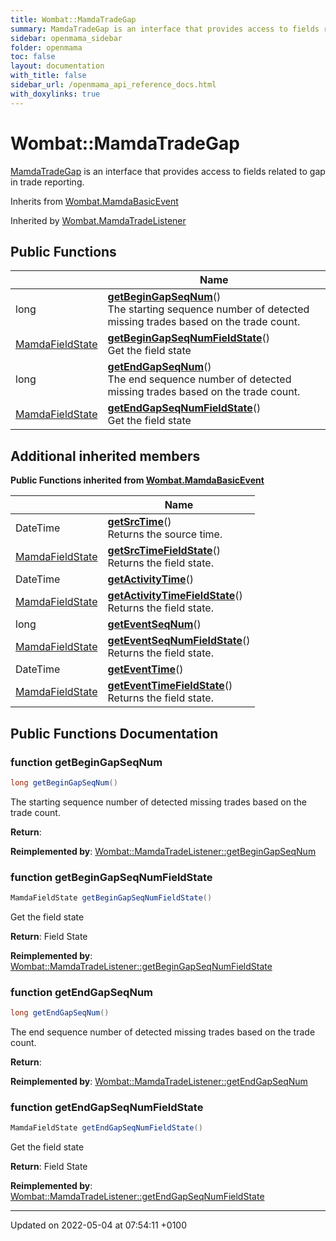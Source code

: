 ```yaml
---
title: Wombat::MamdaTradeGap
summary: MamdaTradeGap is an interface that provides access to fields related to gap in trade reporting. 
sidebar: openmama_sidebar
folder: openmama
toc: false
layout: documentation
with_title: false
sidebar_url: /openmama_api_reference_docs.html
with_doxylinks: true
---
```


# Wombat::MamdaTradeGap



[MamdaTradeGap]() is an interface that provides access to fields related to gap in trade reporting. 

Inherits from [Wombat.MamdaBasicEvent](interfaceWombat_1_1MamdaBasicEvent.html)

Inherited by [Wombat.MamdaTradeListener](classWombat_1_1MamdaTradeListener.html)

## Public Functions

|                | Name           |
| -------------- | -------------- |
| long | **[getBeginGapSeqNum](interfaceWombat_1_1MamdaTradeGap.html#function-getbegingapseqnum)**()<br>The starting sequence number of detected missing trades based on the trade count.  |
| [MamdaFieldState](namespaceWombat.html#enum-mamdafieldstate) | **[getBeginGapSeqNumFieldState](interfaceWombat_1_1MamdaTradeGap.html#function-getbegingapseqnumfieldstate)**()<br>Get the field state  |
| long | **[getEndGapSeqNum](interfaceWombat_1_1MamdaTradeGap.html#function-getendgapseqnum)**()<br>The end sequence number of detected missing trades based on the trade count.  |
| [MamdaFieldState](namespaceWombat.html#enum-mamdafieldstate) | **[getEndGapSeqNumFieldState](interfaceWombat_1_1MamdaTradeGap.html#function-getendgapseqnumfieldstate)**()<br>Get the field state  |

## Additional inherited members

**Public Functions inherited from [Wombat.MamdaBasicEvent](interfaceWombat_1_1MamdaBasicEvent.html)**

|                | Name           |
| -------------- | -------------- |
| DateTime | **[getSrcTime](interfaceWombat_1_1MamdaBasicEvent.html#function-getsrctime)**()<br>Returns the source time.  |
| [MamdaFieldState](namespaceWombat.html#enum-mamdafieldstate) | **[getSrcTimeFieldState](interfaceWombat_1_1MamdaBasicEvent.html#function-getsrctimefieldstate)**()<br>Returns the field state.  |
| DateTime | **[getActivityTime](interfaceWombat_1_1MamdaBasicEvent.html#function-getactivitytime)**() |
| [MamdaFieldState](namespaceWombat.html#enum-mamdafieldstate) | **[getActivityTimeFieldState](interfaceWombat_1_1MamdaBasicEvent.html#function-getactivitytimefieldstate)**()<br>Returns the field state.  |
| long | **[getEventSeqNum](interfaceWombat_1_1MamdaBasicEvent.html#function-geteventseqnum)**() |
| [MamdaFieldState](namespaceWombat.html#enum-mamdafieldstate) | **[getEventSeqNumFieldState](interfaceWombat_1_1MamdaBasicEvent.html#function-geteventseqnumfieldstate)**()<br>Returns the field state.  |
| DateTime | **[getEventTime](interfaceWombat_1_1MamdaBasicEvent.html#function-geteventtime)**() |
| [MamdaFieldState](namespaceWombat.html#enum-mamdafieldstate) | **[getEventTimeFieldState](interfaceWombat_1_1MamdaBasicEvent.html#function-geteventtimefieldstate)**()<br>Returns the field state.  |


## Public Functions Documentation

### function getBeginGapSeqNum

```csharp
long getBeginGapSeqNum()
```

The starting sequence number of detected missing trades based on the trade count. 

**Return**: 

**Reimplemented by**: [Wombat::MamdaTradeListener::getBeginGapSeqNum](classWombat_1_1MamdaTradeListener.html#function-getbegingapseqnum)


### function getBeginGapSeqNumFieldState

```csharp
MamdaFieldState getBeginGapSeqNumFieldState()
```

Get the field state 

**Return**: Field State

**Reimplemented by**: [Wombat::MamdaTradeListener::getBeginGapSeqNumFieldState](classWombat_1_1MamdaTradeListener.html#function-getbegingapseqnumfieldstate)


### function getEndGapSeqNum

```csharp
long getEndGapSeqNum()
```

The end sequence number of detected missing trades based on the trade count. 

**Return**: 

**Reimplemented by**: [Wombat::MamdaTradeListener::getEndGapSeqNum](classWombat_1_1MamdaTradeListener.html#function-getendgapseqnum)


### function getEndGapSeqNumFieldState

```csharp
MamdaFieldState getEndGapSeqNumFieldState()
```

Get the field state 

**Return**: Field State

**Reimplemented by**: [Wombat::MamdaTradeListener::getEndGapSeqNumFieldState](classWombat_1_1MamdaTradeListener.html#function-getendgapseqnumfieldstate)


-------------------------------

Updated on 2022-05-04 at 07:54:11 +0100